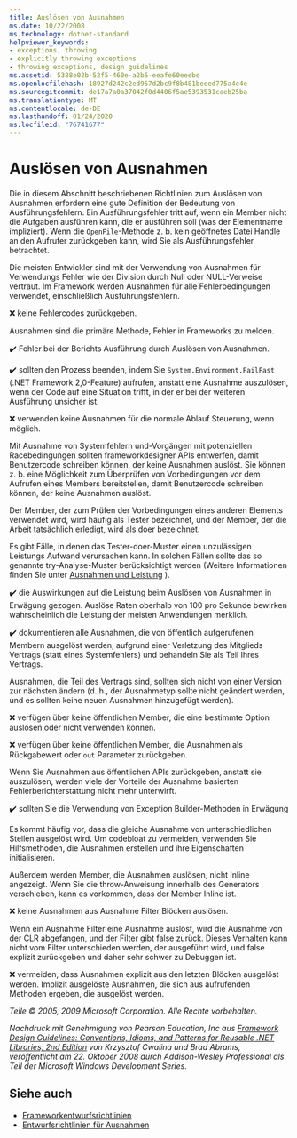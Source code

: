 ```yaml
---
title: Auslösen von Ausnahmen
ms.date: 10/22/2008
ms.technology: dotnet-standard
helpviewer_keywords:
- exceptions, throwing
- explicitly throwing exceptions
- throwing exceptions, design guidelines
ms.assetid: 5388e02b-52f5-460e-a2b5-eeafe60eeebe
ms.openlocfilehash: 18927d242c2ed957d2bc9f8b481beeed775a4e4e
ms.sourcegitcommit: de17a7a0a37042f0d4406f5ae5393531caeb25ba
ms.translationtype: MT
ms.contentlocale: de-DE
ms.lasthandoff: 01/24/2020
ms.locfileid: "76741677"
---
```

# <a name="exception-throwing"></a>Auslösen von Ausnahmen
Die in diesem Abschnitt beschriebenen Richtlinien zum Auslösen von Ausnahmen erfordern eine gute Definition der Bedeutung von Ausführungsfehlern. Ein Ausführungsfehler tritt auf, wenn ein Member nicht die Aufgaben ausführen kann, die er ausführen soll (was der Elementname impliziert). Wenn die `OpenFile`-Methode z. b. kein geöffnetes Datei Handle an den Aufrufer zurückgeben kann, wird Sie als Ausführungsfehler betrachtet.

 Die meisten Entwickler sind mit der Verwendung von Ausnahmen für Verwendungs Fehler wie der Division durch Null oder NULL-Verweise vertraut. Im Framework werden Ausnahmen für alle Fehlerbedingungen verwendet, einschließlich Ausführungsfehlern.

 ❌ keine Fehlercodes zurückgeben.

 Ausnahmen sind die primäre Methode, Fehler in Frameworks zu melden.

 ✔️ Fehler bei der Berichts Ausführung durch Auslösen von Ausnahmen.

 ✔️ sollten den Prozess beenden, indem Sie `System.Environment.FailFast` (.NET Framework 2,0-Feature) aufrufen, anstatt eine Ausnahme auszulösen, wenn der Code auf eine Situation trifft, in der er bei der weiteren Ausführung unsicher ist.

 ❌ verwenden keine Ausnahmen für die normale Ablauf Steuerung, wenn möglich.

 Mit Ausnahme von Systemfehlern und-Vorgängen mit potenziellen Racebedingungen sollten frameworkdesigner APIs entwerfen, damit Benutzercode schreiben können, der keine Ausnahmen auslöst. Sie können z. b. eine Möglichkeit zum Überprüfen von Vorbedingungen vor dem Aufrufen eines Members bereitstellen, damit Benutzercode schreiben können, der keine Ausnahmen auslöst.

 Der Member, der zum Prüfen der Vorbedingungen eines anderen Elements verwendet wird, wird häufig als Tester bezeichnet, und der Member, der die Arbeit tatsächlich erledigt, wird als doer bezeichnet.

 Es gibt Fälle, in denen das Tester-doer-Muster einen unzulässigen Leistungs Aufwand verursachen kann. In solchen Fällen sollte das so genannte try-Analyse-Muster berücksichtigt werden (Weitere Informationen finden Sie unter [Ausnahmen und Leistung](../../../docs/standard/design-guidelines/exceptions-and-performance.md) ).

 ✔️ die Auswirkungen auf die Leistung beim Auslösen von Ausnahmen in Erwägung gezogen. Auslöse Raten oberhalb von 100 pro Sekunde bewirken wahrscheinlich die Leistung der meisten Anwendungen merklich.

 ✔️ dokumentieren alle Ausnahmen, die von öffentlich aufgerufenen Membern ausgelöst werden, aufgrund einer Verletzung des Mitglieds Vertrags (statt eines Systemfehlers) und behandeln Sie als Teil Ihres Vertrags.

 Ausnahmen, die Teil des Vertrags sind, sollten sich nicht von einer Version zur nächsten ändern (d. h., der Ausnahmetyp sollte nicht geändert werden, und es sollten keine neuen Ausnahmen hinzugefügt werden).

 ❌ verfügen über keine öffentlichen Member, die eine bestimmte Option auslösen oder nicht verwenden können.

 ❌ verfügen über keine öffentlichen Member, die Ausnahmen als Rückgabewert oder `out` Parameter zurückgeben.

 Wenn Sie Ausnahmen aus öffentlichen APIs zurückgeben, anstatt sie auszulösen, werden viele der Vorteile der Ausnahme basierten Fehlerberichterstattung nicht mehr unterwirft.

 ✔️ sollten Sie die Verwendung von Exception Builder-Methoden in Erwägung

 Es kommt häufig vor, dass die gleiche Ausnahme von unterschiedlichen Stellen ausgelöst wird. Um codebloat zu vermeiden, verwenden Sie Hilfsmethoden, die Ausnahmen erstellen und ihre Eigenschaften initialisieren.

 Außerdem werden Member, die Ausnahmen auslösen, nicht Inline angezeigt. Wenn Sie die throw-Anweisung innerhalb des Generators verschieben, kann es vorkommen, dass der Member Inline ist.

 ❌ keine Ausnahmen aus Ausnahme Filter Blöcken auslösen.

 Wenn ein Ausnahme Filter eine Ausnahme auslöst, wird die Ausnahme von der CLR abgefangen, und der Filter gibt false zurück. Dieses Verhalten kann nicht vom Filter unterschieden werden, der ausgeführt wird, und false explizit zurückgeben und daher sehr schwer zu Debuggen ist.

 ❌ vermeiden, dass Ausnahmen explizit aus den letzten Blöcken ausgelöst werden. Implizit ausgelöste Ausnahmen, die sich aus aufrufenden Methoden ergeben, die ausgelöst werden.

 *Teile © 2005, 2009 Microsoft Corporation. Alle Rechte vorbehalten.*

 *Nachdruck mit Genehmigung von Pearson Education, Inc aus [Framework Design Guidelines: Conventions, Idioms, and Patterns for Reusable .NET Libraries, 2nd Edition](https://www.informit.com/store/framework-design-guidelines-conventions-idioms-and-9780321545619) von Krzysztof Cwalina und Brad Abrams, veröffentlicht am 22. Oktober 2008 durch Addison-Wesley Professional als Teil der Microsoft Windows Development Series.*

## <a name="see-also"></a>Siehe auch

- [Frameworkentwurfsrichtlinien](../../../docs/standard/design-guidelines/index.md)
- [Entwurfsrichtlinien für Ausnahmen](../../../docs/standard/design-guidelines/exceptions.md)
